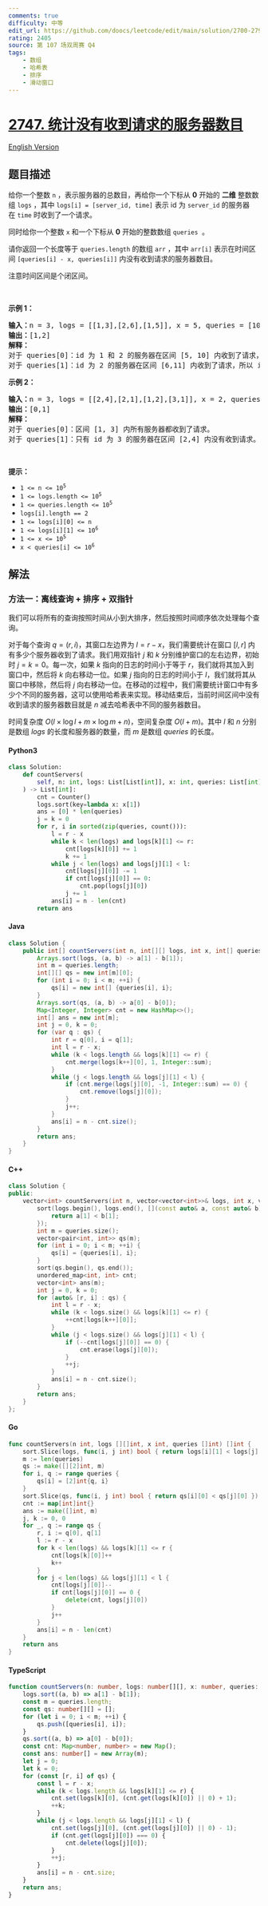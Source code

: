 ```yaml
---
comments: true
difficulty: 中等
edit_url: https://github.com/doocs/leetcode/edit/main/solution/2700-2799/2747.Count%20Zero%20Request%20Servers/README.md
rating: 2405
source: 第 107 场双周赛 Q4
tags:
    - 数组
    - 哈希表
    - 排序
    - 滑动窗口
---
```


<!-- problem:start -->

# [2747. 统计没有收到请求的服务器数目](https://leetcode.cn/problems/count-zero-request-servers)

[English Version](/solution/2700-2799/2747.Count%20Zero%20Request%20Servers/README_EN.md)

## 题目描述

<!-- description:start -->

<p>给你一个整数&nbsp;<code>n</code>&nbsp;，表示服务器的总数目，再给你一个下标从 <strong>0</strong>&nbsp;开始的 <strong>二维</strong>&nbsp;整数数组&nbsp;<code>logs</code>&nbsp;，其中&nbsp;<code>logs[i] = [server_id, time]</code>&nbsp;表示 id 为&nbsp;<code>server_id</code>&nbsp;的服务器在&nbsp;<code>time</code>&nbsp;时收到了一个请求。</p>

<p>同时给你一个整数&nbsp;<code>x</code>&nbsp;和一个下标从 <strong>0</strong>&nbsp;开始的整数数组&nbsp;<code>queries</code>&nbsp; 。</p>

<p>请你返回一个长度等于&nbsp;<code>queries.length</code>&nbsp;的数组&nbsp;<code>arr</code>&nbsp;，其中&nbsp;<code>arr[i]</code>&nbsp;表示在时间区间&nbsp;<code>[queries[i] - x, queries[i]]</code>&nbsp;内没有收到请求的服务器数目。</p>

<p>注意时间区间是个闭区间。</p>

<p>&nbsp;</p>

<p><strong>示例 1：</strong></p>

<pre>
<b>输入：</b>n = 3, logs = [[1,3],[2,6],[1,5]], x = 5, queries = [10,11]
<b>输出：</b>[1,2]
<b>解释：</b>
对于 queries[0]：id 为 1 和 2 的服务器在区间 [5, 10] 内收到了请求，所以只有服务器 3 没有收到请求。
对于 queries[1]：id 为 2 的服务器在区间 [6,11] 内收到了请求，所以 id 为 1 和 3 的服务器在这个时间段内没有收到请求。
</pre>

<p><strong>示例 2：</strong></p>

<pre>
<b>输入：</b>n = 3, logs = [[2,4],[2,1],[1,2],[3,1]], x = 2, queries = [3,4]
<b>输出：</b>[0,1]
<b>解释：</b>
对于 queries[0]：区间 [1, 3] 内所有服务器都收到了请求。
对于 queries[1]：只有 id 为 3 的服务器在区间 [2,4] 内没有收到请求。
</pre>

<p>&nbsp;</p>

<p><strong>提示：</strong></p>

<ul>
	<li><code>1 &lt;= n &lt;= 10<sup>5</sup></code></li>
	<li><code>1 &lt;= logs.length &lt;= 10<sup>5</sup></code></li>
	<li><code>1 &lt;= queries.length &lt;= 10<sup>5</sup></code></li>
	<li><code>logs[i].length == 2</code></li>
	<li><code>1 &lt;= logs[i][0] &lt;= n</code></li>
	<li><code>1 &lt;= logs[i][1] &lt;= 10<sup>6</sup></code></li>
	<li><code>1 &lt;= x &lt;= 10<sup>5</sup></code></li>
	<li><code>x &lt;&nbsp;queries[i]&nbsp;&lt;= 10<sup>6</sup></code></li>
</ul>

<!-- description:end -->

## 解法

<!-- solution:start -->

### 方法一：离线查询 + 排序 + 双指针

我们可以将所有的查询按照时间从小到大排序，然后按照时间顺序依次处理每个查询。

对于每个查询 $q = (r, i)$，其窗口左边界为 $l = r - x$，我们需要统计在窗口 $[l, r]$ 内有多少个服务器收到了请求。我们用双指针 $j$ 和 $k$ 分别维护窗口的左右边界，初始时 $j = k = 0$。每一次，如果 $k$ 指向的日志的时间小于等于 $r$，我们就将其加入到窗口中，然后将 $k$ 向右移动一位。如果 $j$ 指向的日志的时间小于 $l$，我们就将其从窗口中移除，然后将 $j$ 向右移动一位。在移动的过程中，我们需要统计窗口中有多少个不同的服务器，这可以使用哈希表来实现。移动结束后，当前时间区间中没有收到请求的服务器数目就是 $n$ 减去哈希表中不同的服务器数目。

时间复杂度 $O(l \times \log l + m \times \log m + n)$，空间复杂度 $O(l + m)$。其中 $l$ 和 $n$ 分别是数组 $\textit{logs}$ 的长度和服务器的数量，而 $m$ 是数组 $\textit{queries}$ 的长度。

<!-- tabs:start -->

#### Python3

```python
class Solution:
    def countServers(
        self, n: int, logs: List[List[int]], x: int, queries: List[int]
    ) -> List[int]:
        cnt = Counter()
        logs.sort(key=lambda x: x[1])
        ans = [0] * len(queries)
        j = k = 0
        for r, i in sorted(zip(queries, count())):
            l = r - x
            while k < len(logs) and logs[k][1] <= r:
                cnt[logs[k][0]] += 1
                k += 1
            while j < len(logs) and logs[j][1] < l:
                cnt[logs[j][0]] -= 1
                if cnt[logs[j][0]] == 0:
                    cnt.pop(logs[j][0])
                j += 1
            ans[i] = n - len(cnt)
        return ans
```

#### Java

```java
class Solution {
    public int[] countServers(int n, int[][] logs, int x, int[] queries) {
        Arrays.sort(logs, (a, b) -> a[1] - b[1]);
        int m = queries.length;
        int[][] qs = new int[m][0];
        for (int i = 0; i < m; ++i) {
            qs[i] = new int[] {queries[i], i};
        }
        Arrays.sort(qs, (a, b) -> a[0] - b[0]);
        Map<Integer, Integer> cnt = new HashMap<>();
        int[] ans = new int[m];
        int j = 0, k = 0;
        for (var q : qs) {
            int r = q[0], i = q[1];
            int l = r - x;
            while (k < logs.length && logs[k][1] <= r) {
                cnt.merge(logs[k++][0], 1, Integer::sum);
            }
            while (j < logs.length && logs[j][1] < l) {
                if (cnt.merge(logs[j][0], -1, Integer::sum) == 0) {
                    cnt.remove(logs[j][0]);
                }
                j++;
            }
            ans[i] = n - cnt.size();
        }
        return ans;
    }
}
```

#### C++

```cpp
class Solution {
public:
    vector<int> countServers(int n, vector<vector<int>>& logs, int x, vector<int>& queries) {
        sort(logs.begin(), logs.end(), [](const auto& a, const auto& b) {
            return a[1] < b[1];
        });
        int m = queries.size();
        vector<pair<int, int>> qs(m);
        for (int i = 0; i < m; ++i) {
            qs[i] = {queries[i], i};
        }
        sort(qs.begin(), qs.end());
        unordered_map<int, int> cnt;
        vector<int> ans(m);
        int j = 0, k = 0;
        for (auto& [r, i] : qs) {
            int l = r - x;
            while (k < logs.size() && logs[k][1] <= r) {
                ++cnt[logs[k++][0]];
            }
            while (j < logs.size() && logs[j][1] < l) {
                if (--cnt[logs[j][0]] == 0) {
                    cnt.erase(logs[j][0]);
                }
                ++j;
            }
            ans[i] = n - cnt.size();
        }
        return ans;
    }
};
```

#### Go

```go
func countServers(n int, logs [][]int, x int, queries []int) []int {
	sort.Slice(logs, func(i, j int) bool { return logs[i][1] < logs[j][1] })
	m := len(queries)
	qs := make([][2]int, m)
	for i, q := range queries {
		qs[i] = [2]int{q, i}
	}
	sort.Slice(qs, func(i, j int) bool { return qs[i][0] < qs[j][0] })
	cnt := map[int]int{}
	ans := make([]int, m)
	j, k := 0, 0
	for _, q := range qs {
		r, i := q[0], q[1]
		l := r - x
		for k < len(logs) && logs[k][1] <= r {
			cnt[logs[k][0]]++
			k++
		}
		for j < len(logs) && logs[j][1] < l {
			cnt[logs[j][0]]--
			if cnt[logs[j][0]] == 0 {
				delete(cnt, logs[j][0])
			}
			j++
		}
		ans[i] = n - len(cnt)
	}
	return ans
}
```

#### TypeScript

```ts
function countServers(n: number, logs: number[][], x: number, queries: number[]): number[] {
    logs.sort((a, b) => a[1] - b[1]);
    const m = queries.length;
    const qs: number[][] = [];
    for (let i = 0; i < m; ++i) {
        qs.push([queries[i], i]);
    }
    qs.sort((a, b) => a[0] - b[0]);
    const cnt: Map<number, number> = new Map();
    const ans: number[] = new Array(m);
    let j = 0;
    let k = 0;
    for (const [r, i] of qs) {
        const l = r - x;
        while (k < logs.length && logs[k][1] <= r) {
            cnt.set(logs[k][0], (cnt.get(logs[k][0]) || 0) + 1);
            ++k;
        }
        while (j < logs.length && logs[j][1] < l) {
            cnt.set(logs[j][0], (cnt.get(logs[j][0]) || 0) - 1);
            if (cnt.get(logs[j][0]) === 0) {
                cnt.delete(logs[j][0]);
            }
            ++j;
        }
        ans[i] = n - cnt.size;
    }
    return ans;
}
```

<!-- tabs:end -->

<!-- solution:end -->

<!-- problem:end -->
